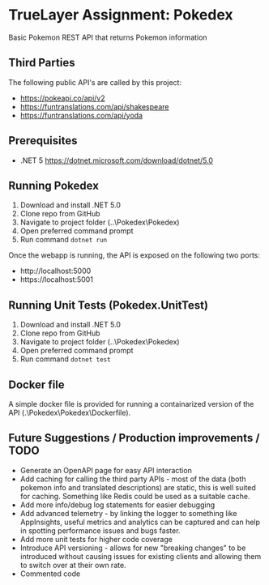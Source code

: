# TrueLayer Assignment: Pokedex
Basic Pokemon REST API that returns Pokemon information

## Third Parties

The following public API's are called by this project:

- https://pokeapi.co/api/v2
- https://funtranslations.com/api/shakespeare
- https://funtranslations.com/api/yoda

## Prerequisites
- .NET 5 https://dotnet.microsoft.com/download/dotnet/5.0

## Running Pokedex 
1) Download and install .NET 5.0
2) Clone repo from GitHub
3) Navigate to project folder (..\Pokedex\Pokedex)
4) Open preferred command prompt
5) Run command ```dotnet run ```

Once the webapp is running, the API is exposed on the following two ports:
- http://localhost:5000
- https://localhost:5001

## Running Unit Tests (Pokedex.UnitTest)
1) Download and install .NET 5.0
2) Clone repo from GitHub
3) Navigate to project folder (..\Pokedex\Pokedex)
4) Open preferred command prompt
5) Run command ```dotnet test ```

## Docker file
A simple docker file is provided for running a containarized version of the API (.\Pokedex\Pokedex\Dockerfile). 

## Future Suggestions / Production improvements / TODO
- Generate an OpenAPI page for easy API interaction
- Add caching for calling the third party APIs - most of the data (both pokemon info and translated descriptions) are static, this is well suited for caching. Something like Redis could be used as a suitable cache.
- Add more info/debug log statements for easier debugging
- Add advanced telemetry - by linking the logger to something like AppInsights, useful metrics and analytics can be captured and can help in spotting performance issues and bugs faster.
- Add more unit tests for higher code coverage
- Introduce API versioning - allows for new "breaking changes" to be introduced without causing issues for existing clients and allowing them to switch over at their own rate.
- Commented code